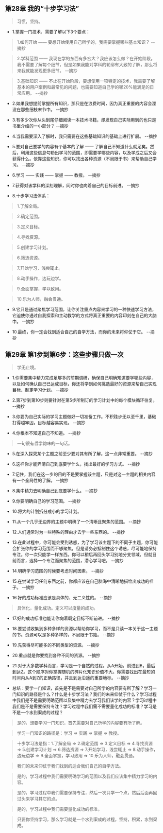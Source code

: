 ## 第28章 我的“十步学习法”

>习惯，坚持。

- 1.掌握一门技术，需要了解以下3个要点：

>1.如何开始 —— 要想开始使用自己所学的，我需要掌握哪些基本知识？ --摘抄

>2.学科范围 —— 我现在学的东西有多宏大？我应该怎么做？在开始阶段，我不需要了解每个细节，但是如果我能对学科的轮廓有大致的了解，那么将来我就能发现更多细节。 --摘抄

>3.基础知识 —— 不止在开始阶段，要想使用一项特定的技术，我需要了解基本的用户案例和最常见的问题，也需要知道自己学的哪20%能满足的日常应用。 --摘抄

- 2.如果我想提前掌握所有知识，那只是在浪费时间，因为真正重要的内容会湮没在那些细枝末节中。 --摘抄

- 3.有多少次你从头到尾仔细阅读一本技术书籍，却发现自己实际用到的也只是书里介绍的一小部分？ --摘抄

- 4.当我需要深入了解时，我只需要在这些基础知识的基础上进行扩展。 --摘抄

- 5.要对自己要学的内容有个基本的了解 —— 了解自己不知道什么就足矣。然后，利用这些信息勾勒出学习的范围，即需要学哪些内容，以及学成之后又会获得什么。依靠这些知识，你可以找出各种资源（不局限于书）来帮助自己学习。 --摘抄

- 6.学习 —— 实践 —— 掌握 —— 教授。 --摘抄

- 7.获得对该学科的深刻理解，同时你也向着自己的目标前进。 --摘抄

- 8.十步学习法体系：

>1.了解全局。

>2.确定范围。

>3.定义目标。

>4.寻找资源。

>5.创建学习计划。

>6.筛选资源。

>7.开始学习，浅尝辄止。

>8.动手操作，边玩边学。

>9.全面掌握，学以致用。

>10.乐为人师，融会贯通。

- 9.它只是通过聚焦学习范围，让你关注重点内容来学习的一种快速学习方法，它迫使你通过自我探索和主动教学的方式将真正重要的内容印刻在自己的大脑中。 --摘抄

- 10.最终，你一定会找到适合自己的自学方法，而你的未来将仰仗于它。 --摘抄

## 第29章 第1步到第6步：这些步骤只做一次

>学无止境。

- 1.你需要集中精力完成足够多的前期调研，确保自己明确知道要学哪些内容，以及如何确认自己已达成目标，你还将学到如何挑选最好的资源来帮自己实现目标、制定学习计划。 --摘抄

- 2.第7步到第10步则要针对在第5步所制订的学习计划中的每个模块循环往复。 --摘抄

- 3.你要为自己实际的学习主题做好一切准备工作。不积跬步无以至千里，基础打得越牢固，目标越容易实现。 --摘抄

- 4.你根本不知道自己不知道。 --摘抄

>一句很有哲学韵味的一句话。

- 5.在深入探究某个主题之前至少要对其有所了解，这一点非常重要。 --摘抄

- 6.这样你才能弄清自己到底要学什么，找出最好的学习方式。 --摘抄

- 7.记住，我们在这一步的目的不是要掌握该主题，只是对这一主题的相关内容有一个全局性的了解。 --摘抄

- 8.集中精力去明确自己到底要学什么。 --摘抄

- 9.你要明确自己的学习范围。 --摘抄

- 10.将大的计划拆分成小的学习计划。

- 11.从一个几乎无边界的主题中明确了一个清晰且聚焦的范围。 --摘抄

- 12.人们通常时为一些特殊的理由才去学一些东西的。 --摘抄

- 13.在此过程中，你可能会受到诱惑，为了学习该主题下的不同子主题，你可能会扩张你的学习范围而不够聚焦，但是请务必抵制住这个诱惑，尽可能地保持专注。你一次只能学一样东西。你可以稍后再回头学习别地分支领域，但就目前而言，选择一个专注而聚焦的范围，潜心学习吧。 --摘抄

- 14.明确学习范围的时候要考虑时间因素。 --摘抄

- 15.在尝试学习任何东西之前，你都应该在自己脑海中清晰地描绘出成功的样子。 --摘抄

- 16.好的成功标准应该是具体的、无二义性的。 --摘抄

>具体化，量化成功。定义可以度量的成功。

- 17.好的成功标准也能让你向着既定目标不断前进。 --摘抄

- 18.要尝试收集到多种多样的资源以帮助你学习，而不是只读一本关于这一主题的书。资源可以是多种多样的，不局限于书籍。 --摘抄

- 19.先获得尽可能多的不同类型的资源。 --摘抄

- 20.重点就是你要找到各种不同的资源。 --摘抄

- 21.对于大多数学科而言，学习是一个自然的过程。从A开始，前进到B，最后到达Z。这个顺序对你掌握随机的碎片化知识价值不大。你需要找出在最短的时间内从A到Z的正确路径，并且到达沿途的重要地标。 --摘抄

- 总结：要学一门知识，首先是不是需要对自己所学的内容要有所了解？学习一门知识的路径是什么？什么是十步学习法？我们的未来仰仗于什么？学习过程中我们是不是需要明确范围以及集中精力去学习我们该学的内容？学习过程中我们是不是需要保持专注？学习过程中我们需不需要量化成功的标准？学习是不是一个水到渠成的过程？

>是的，想要学习一门知识，首先需要对自己所学的内容要有所了解。

>学习一门知识的路径是：学习 => 实践 => 掌握 => 教授。

>十步学习法是指：1.了解全局 => 2.确定范围 => 3.定义目标 => 4.寻找资源 => 5.创建学习计划 => 6.筛选资源 => 7.开始学习，浅尝辄止 => 8.动手操作，边玩边学 => 9.全面掌握，学习致用 => 10.乐为人师，融会贯通。

>我们的未来仰仗于我们找到的适合我们自己的自学方法。

>是的，学习过程中我们需要明确学习的范围以及我们应该集中精力学习的内容。

>是的，学习过程中我们需要保持专注，然后一次只学一个点，然后后面再回过头来学习其它的点。

>是的，学习过程中我们需要量化成功的标准。

>只要你坚持学习，那么学习就是一个水到渠成的过程，坚持，积累，水到渠成。
